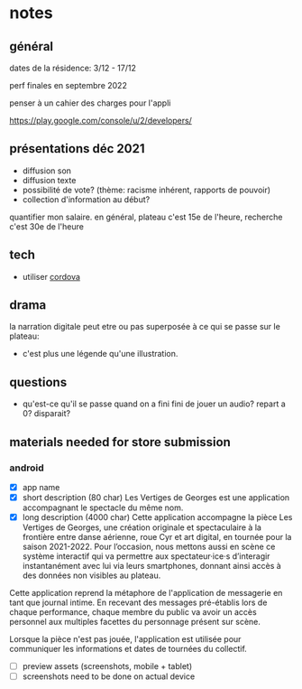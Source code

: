 # notes

## général

dates de la résidence: 3/12 - 17/12

perf finales en septembre 2022

penser à un cahier des charges pour l'appli

https://play.google.com/console/u/2/developers/

## présentations déc 2021

- diffusion son
- diffusion texte
- possibilité de vote? (thème: racisme inhérent, rapports de pouvoir)
- collection d'information au début?

quantifier mon salaire. en général, plateau c'est 15e de l'heure, recherche c'est 30e de l'heure

## tech

- utiliser [cordova](http://cordova.apache.org/#getstarted)

## drama

la narration digitale peut etre ou pas superposée à ce qui se passe sur le plateau:

- c'est plus une légende qu'une illustration.

## questions

- qu'est-ce qu'il se passe quand on a fini fini de jouer un audio? repart a 0? disparait?

## materials needed for store submission

### android

- [x] app name
- [x] short description (80 char)
Les Vertiges de Georges est une application accompagnant le spectacle du même nom.
- [x] long description (4000 char)
Cette application accompagne la pièce Les Vertiges de Georges, une création originale et spectaculaire à la frontière entre danse aérienne, roue Cyr et art digital, en tournée pour la saison 2021-2022. Pour l’occasion, nous mettons aussi en scène ce système interactif qui va permettre aux spectateur·ice·s d’interagir instantanément avec lui via leurs smartphones, donnant ainsi accès à des données non visibles au plateau.

Cette application reprend la métaphore de l'application de messagerie en tant que journal intime. En recevant des messages pré-établis lors de chaque performance, chaque membre du public va avoir un accès personnel aux multiples facettes du personnage présent sur scène.

Lorsque la pièce n'est pas jouée, l'application est utilisée pour communiquer les informations et dates de tournées du collectif.

- [ ] preview assets (screenshots, mobile + tablet)
- [ ] screenshots need to be done on actual device